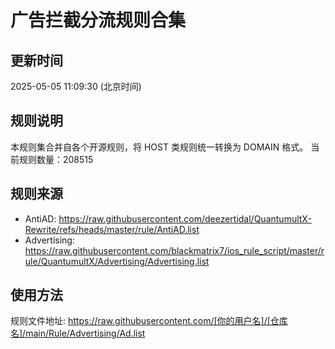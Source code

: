 # 广告拦截分流规则合集

## 更新时间
2025-05-05 11:09:30 (北京时间)

## 规则说明
本规则集合并自各个开源规则，将 HOST 类规则统一转换为 DOMAIN 格式。
当前规则数量：208515

## 规则来源
- AntiAD: https://raw.githubusercontent.com/deezertidal/QuantumultX-Rewrite/refs/heads/master/rule/AntiAD.list
- Advertising: https://raw.githubusercontent.com/blackmatrix7/ios_rule_script/master/rule/QuantumultX/Advertising/Advertising.list

## 使用方法
规则文件地址: https://raw.githubusercontent.com/[你的用户名]/[仓库名]/main/Rule/Advertising/Ad.list
